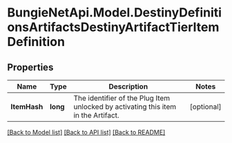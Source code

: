 # BungieNetApi.Model.DestinyDefinitionsArtifactsDestinyArtifactTierItemDefinition
## Properties

Name | Type | Description | Notes
------------ | ------------- | ------------- | -------------
**ItemHash** | **long** | The identifier of the Plug Item unlocked by activating this item in the Artifact. | [optional] 

[[Back to Model list]](../README.md#documentation-for-models) [[Back to API list]](../README.md#documentation-for-api-endpoints) [[Back to README]](../README.md)


